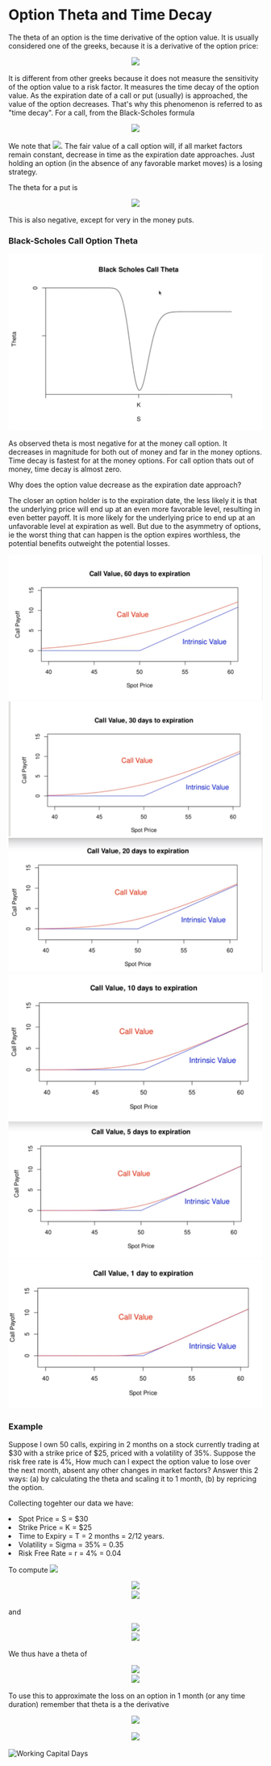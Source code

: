 <h1>Option Theta and Time Decay</h1>
The theta of an option is the time derivative of the option value. It is usually considered one of the greeks, because it is a derivative of the option price:

<p align="center">
<img src="https://render.githubusercontent.com/render/math?math=\Theta = \frac{\partial C \( S, t %3B K, T, \sigma, r}{\partial t}">
</p>

It is different from other greeks because it does not measure the sensitivity of the option value to a risk factor. It measures the time decay of the option value. As the expiration date of a call or put (usually) is approached, the value of the option decreases. That's why this phenomenon is referred to as "time decay". For a call, from the Black-Scholes formula

<p align="center">
<img src="https://render.githubusercontent.com/render/math?math=\Theta_{\text{call}} = \frac{\partial C \( S, t)}{\partial t} = - \frac{S N' \( d_{%2B} ) \sigma}{2 \sqrt{T - t}} - r K e^{-r \( T - t)} N \( d_{-} )">
</p>

We note that <img src="https://render.githubusercontent.com/render/math?math=\Theta_{\text{call}} < 0">. The fair value of a call option will, if all market factors remain constant, decrease in time as the expiration date approaches. Just holding an option (in the absence of any favorable market moves) is a losing strategy.

The theta for a put is

<p align="center">
<img src="https://render.githubusercontent.com/render/math?math=\Theta_{\text{put}} = \frac{\partial P \( S, t)}{\partial t} = - \frac{S N' \( d_{%2B} ) \sigma}{2 \sqrt{T - t}} - r K e^{-r \( T - t)} N \( -d_{-} )">
</p>

This is also negative, except for very in the money puts.

<h3>Black-Scholes Call Option Theta</h3>

<img src="../Images/S6_Black_Scholes_Call_Theta.png" alt="Black Scholes Call Theta"/>

As observed theta is most negative for at the money call option. It decreases in magnitude for both out of money and far in the money options. Time decay is fastest for at the money options. For call option thats out of money, time decay is almost zero. 

Why does the option value decrease as the expiration date approach?

The closer an option holder is to the expiration date, the less likely it is that the underlying price will end up at an even more favorable level, resulting in even better payoff. It is more likely for the underlying price to end up at an unfavorable level at expiration as well. But due to the asymmetry of options, ie the worst thing that can happen is the option expires worthless, the potential benefits outweight the potential losses. 

<img src="../Images/S6_Call_value_60_Days_to_expiration.png" alt="Call value 60 Days to expiration"/>

<img src="../Images/S6_Call_value_30_Days_to_expiration.png" alt="Call value 30 Days to expiration"/>

<img src="../Images/S6_Call_value_20_Days_to_expiration.png" alt="Call value 20 Days to expiration"/>

<img src="../Images/S6_Call_value_10_Days_to_expiration.png" alt="Call value 10 Days to expiration"/>

<img src="../Images/S6_Call_value_5_Days_to_expiration.png" alt="Call value 5 Days to expiration"/>

<img src="../Images/S6_Call_value_1_Days_to_expiration.png" alt="Call value 1 Days to expiration"/>

<h3>Example</h3>
Suppose I own 50 calls, expiring in 2 months on a stock currently trading at $30 with a strike price of $25, priced with a volatility of 35%. Suppose the risk free rate is 4%, How much can I expect the option value to lose over the next month, absent any other changes in market factors? Answer this 2 ways: (a) by calculating the theta and scaling it to 1 month, (b) by repricing the option. 

Collecting togehter our data we have:
<li>Spot Price = S = $30</li>
<li>Strike Price = K = $25</li>
<li>Time to Expiry = T = 2 months = 2/12 years.</li>
<li>Volatility = Sigma = 35% = 0.35</li>
<li>Risk Free Rate = r = 4% = 0.04</li>

To compute <img src="https://render.githubusercontent.com/render/math?math=\Theta \: \: \text{we need} \: \: d_{%2B} \: \: \text{and} \: \: d_{-}:">

<p align="center">
<img src="https://render.githubusercontent.com/render/math?math=d_{%2B} = \frac{1}{\sigma \sqrt{T}} \[ \log \( \frac{S}{K} ) %2B \( r %2B \frac{\sigma^{2}}{2} ) T ]"><br>
  <img src="https://render.githubusercontent.com/render/math?math== \frac{1}{0.35 \sqrt{2/12}} \[ \log \( \frac{30}{25} ) %2B \( 0.04 %2B \frac{0.35^{2}}{2} ) \( \frac{2}{12} ) ] = 1.3941">
</p>

and

<p align="center">
<img src="https://render.githubusercontent.com/render/math?math=d_{-} =\frac{1}{\sigma \sqrt{T}} \[ \log \( \frac{S}{K} ) %2B \( r - \frac{\sigma^{2}}{2} ) T ]"><br>
  <img src="https://render.githubusercontent.com/render/math?math== \frac{1}{0.35 \sqrt{2/12}} \[ \log \( \frac{30}{25} ) %2B \( 0.04 - \frac{0.35^{2}}{2} ) \( \frac{2}{12} ) ] = 1.2512">
</p>

We thus have a theta of

<p align="center">
<img src="https://render.githubusercontent.com/render/math?math=\Theta_{\text{call}} = - \frac{S N' \( d_{%2B} ) \sigma}{2 \sqrt{T - t}} - r K e^{-r \( T - t)} N \( d_{-} )"><br>
  <img src="https://render.githubusercontent.com/render/math?math=\Theta_{\text{call}} = - \frac{30 N' \( 1.3941 ) \( 0.35 )}{2 \sqrt{2/12}} - (0.04) \( 25 ) e^{- \( 0.04 ) \(2/12)} N \(1.2512 ) = -2.83">
</p>

To use this to approximate the loss on an option in 1 month (or any time duration) remember that theta is a the derivative

<p align="center">
<img src="https://render.githubusercontent.com/render/math?math=\Theta = \frac{\partial C \( S, t %3B K, T, \sigma, r}{\partial t}">
</p>


<p align="center">
<img src="https://render.githubusercontent.com/render/math?math=">
</p>

<img src="../Images/S9_working_Capital_days.png" alt="Working Capital Days"/>
